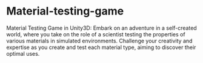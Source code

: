 # Material-testing-game
Material Testing Game in Unity3D: Embark on an adventure in a self-created world, where you take on the role of a scientist testing the properties of various materials in simulated environments. Challenge your creativity and expertise as you create and test each material type, aiming to discover their optimal uses.
